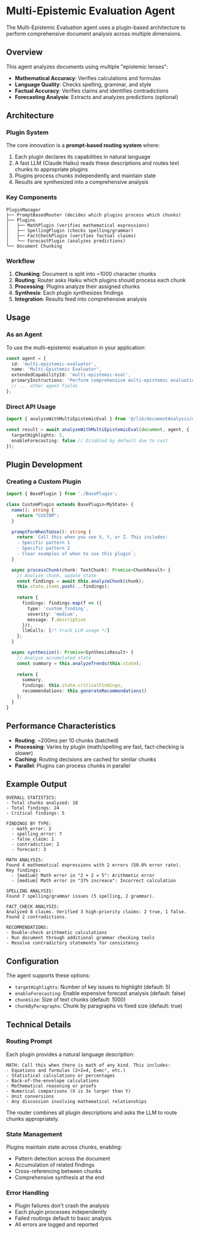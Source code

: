 # Multi-Epistemic Evaluation Agent

The Multi-Epistemic Evaluation agent uses a plugin-based architecture to perform comprehensive document analysis across multiple dimensions.

## Overview

This agent analyzes documents using multiple "epistemic lenses":
- **Mathematical Accuracy**: Verifies calculations and formulas
- **Language Quality**: Checks spelling, grammar, and style
- **Factual Accuracy**: Verifies claims and identifies contradictions
- **Forecasting Analysis**: Extracts and analyzes predictions (optional)

## Architecture

### Plugin System

The core innovation is a **prompt-based routing system** where:

1. Each plugin declares its capabilities in natural language
2. A fast LLM (Claude Haiku) reads these descriptions and routes text chunks to appropriate plugins
3. Plugins process chunks independently and maintain state
4. Results are synthesized into a comprehensive analysis

### Key Components

```
PluginManager
├── PromptBasedRouter (decides which plugins process which chunks)
├── Plugins
│   ├── MathPlugin (verifies mathematical expressions)
│   ├── SpellingPlugin (checks spelling/grammar)
│   ├── FactCheckPlugin (verifies factual claims)
│   └── ForecastPlugin (analyzes predictions)
└── Document Chunking
```

### Workflow

1. **Chunking**: Document is split into ~1000 character chunks
2. **Routing**: Router asks Haiku which plugins should process each chunk
3. **Processing**: Plugins analyze their assigned chunks
4. **Synthesis**: Each plugin synthesizes findings
5. **Integration**: Results feed into comprehensive analysis

## Usage

### As an Agent

To use the multi-epistemic evaluation in your application:

```typescript
const agent = {
  id: 'multi-epistemic-evaluator',
  name: 'Multi-Epistemic Evaluator',
  extendedCapabilityId: 'multi-epistemic-eval',
  primaryInstructions: 'Perform comprehensive multi-epistemic evaluation...',
  // ... other agent fields
};
```

### Direct API Usage

```typescript
import { analyzeWithMultiEpistemicEval } from '@/lib/documentAnalysis/multiEpistemicEval';

const result = await analyzeWithMultiEpistemicEval(document, agent, {
  targetHighlights: 5,
  enableForecasting: false // Disabled by default due to cost
});
```

## Plugin Development

### Creating a Custom Plugin

```typescript
import { BasePlugin } from './BasePlugin';

class CustomPlugin extends BasePlugin<MyState> {
  name(): string {
    return "CUSTOM";
  }

  promptForWhenToUse(): string {
    return `Call this when you see X, Y, or Z. This includes:
    - Specific pattern 1
    - Specific pattern 2
    - Clear examples of when to use this plugin`;
  }

  async processChunk(chunk: TextChunk): Promise<ChunkResult> {
    // Analyze chunk, update state
    const findings = await this.analyzeChunk(chunk);
    this.state.items.push(...findings);
    
    return {
      findings: findings.map(f => ({
        type: 'custom_finding',
        severity: 'medium',
        message: f.description
      })),
      llmCalls: [/* track LLM usage */]
    };
  }

  async synthesize(): Promise<SynthesisResult> {
    // Analyze accumulated state
    const summary = this.analyzeTrends(this.state);
    
    return {
      summary,
      findings: this.state.criticalFindings,
      recommendations: this.generateRecommendations()
    };
  }
}
```

## Performance Characteristics

- **Routing**: ~200ms per 10 chunks (batched)
- **Processing**: Varies by plugin (math/spelling are fast, fact-checking is slower)
- **Caching**: Routing decisions are cached for similar chunks
- **Parallel**: Plugins can process chunks in parallel

## Example Output

```
OVERALL STATISTICS:
- Total chunks analyzed: 18
- Total findings: 24
- Critical findings: 5

FINDINGS BY TYPE:
  - math_error: 2
  - spelling_error: 7
  - false_claim: 1
  - contradiction: 2
  - forecast: 3

MATH ANALYSIS:
Found 4 mathematical expressions with 2 errors (50.0% error rate).
Key findings:
  - [medium] Math error in "2 + 2 = 5": Arithmetic error
  - [medium] Math error in "37% increace": Incorrect calculation

SPELLING ANALYSIS:
Found 7 spelling/grammar issues (5 spelling, 2 grammar).

FACT_CHECK ANALYSIS:
Analyzed 8 claims. Verified 3 high-priority claims: 2 true, 1 false.
Found 2 contradictions.

RECOMMENDATIONS:
- Double-check arithmetic calculations
- Run document through additional grammar checking tools
- Resolve contradictory statements for consistency
```

## Configuration

The agent supports these options:

- `targetHighlights`: Number of key issues to highlight (default: 5)
- `enableForecasting`: Enable expensive forecast analysis (default: false)
- `chunkSize`: Size of text chunks (default: 1000)
- `chunkByParagraphs`: Chunk by paragraphs vs fixed size (default: true)

## Technical Details

### Routing Prompt

Each plugin provides a natural language description:

```
MATH: Call this when there is math of any kind. This includes:
- Equations and formulas (2+2=4, E=mc², etc.)
- Statistical calculations or percentages
- Back-of-the-envelope calculations
- Mathematical reasoning or proofs
- Numerical comparisons (X is 3x larger than Y)
- Unit conversions
- Any discussion involving mathematical relationships
```

The router combines all plugin descriptions and asks the LLM to route chunks appropriately.

### State Management

Plugins maintain state across chunks, enabling:
- Pattern detection across the document
- Accumulation of related findings
- Cross-referencing between chunks
- Comprehensive synthesis at the end

### Error Handling

- Plugin failures don't crash the analysis
- Each plugin processes independently
- Failed routings default to basic analysis
- All errors are logged and reported